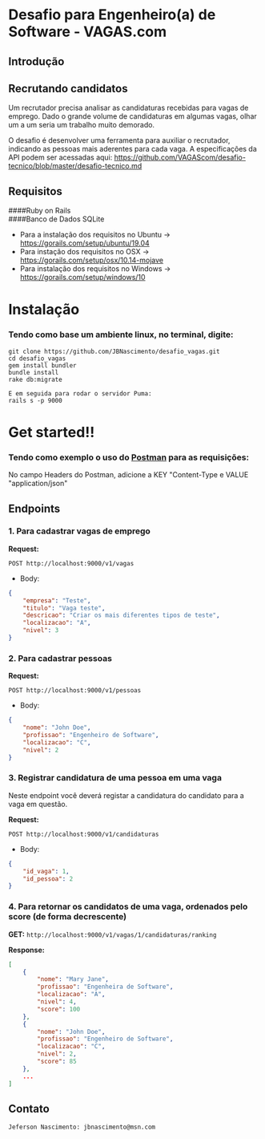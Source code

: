# Desafio para Engenheiro(a) de Software - VAGAS.com

## Introdução

## Recrutando candidatos

Um recrutador precisa analisar as candidaturas recebidas para vagas de emprego. Dado o grande volume de candidaturas em algumas vagas, olhar um a um seria um trabalho muito demorado.

O desafio é desenvolver uma ferramenta para auxiliar o recrutador, indicando as pessoas mais aderentes para cada vaga. A especificações da API podem ser acessadas aqui: https://github.com/VAGAScom/desafio-tecnico/blob/master/desafio-tecnico.md

## Requisitos
####Ruby on Rails   
####Banco de Dados SQLite

  - Para a instalação dos requisitos no Ubuntu -> https://gorails.com/setup/ubuntu/19.04
  - Para instação dos requisitos no OSX -> https://gorails.com/setup/osx/10.14-mojave
  - Para instalação dos requisitos no Windows -> https://gorails.com/setup/windows/10
  
# Instalação

### Tendo como base um ambiente linux, no terminal, digite:
```
git clone https://github.com/JBNascimento/desafio_vagas.git
cd desafio_vagas
gem install bundler
bundle install
rake db:migrate

E em seguida para rodar o servidor Puma:
rails s -p 9000

```

# Get started!!

### Tendo como exemplo o uso do [Postman](https://www.getpostman.com/) para as requisições:

No campo Headers do Postman, adicione a KEY "Content-Type e VALUE "application/json"


## Endpoints

### 1. Para cadastrar vagas de emprego

**Request:** 

```POST http://localhost:9000/v1/vagas```

+ Body:

```json
{
    "empresa": "Teste",
    "titulo": "Vaga teste",
    "descricao": "Criar os mais diferentes tipos de teste",
    "localizacao": "A",
    "nivel": 3
}
```

### 2. Para cadastrar pessoas

**Request:** 

```POST http://localhost:9000/v1/pessoas```

+ Body:

```json
{
    "nome": "John Doe",
    "profissao": "Engenheiro de Software",
    "localizacao": "C",
    "nivel": 2
}
```

### 3. Registrar candidatura de uma pessoa em uma vaga

Neste endpoint você deverá registar a candidatura do candidato para a vaga em questão.

**Request:** 

```POST http://localhost:9000/v1/candidaturas```

+ Body:

```json
{
    "id_vaga": 1,
    "id_pessoa": 2
}
```

### 4. Para retornar os candidatos de uma vaga, ordenados pelo score (de forma decrescente)

**GET:** `http://localhost:9000/v1/vagas/1/candidaturas/ranking`

**Response:**

```json
[
    {
        "nome": "Mary Jane",
        "profissao": "Engenheira de Software",
        "localizacao": "A",
        "nivel": 4,
        "score": 100
	},
    {
        "nome": "John Doe",
        "profissao": "Engenheiro de Software",
        "localizacao": "C",
        "nivel": 2,
        "score": 85
	},
    ...
]
```










## Contato
```
Jeferson Nascimento: jbnascimento@msn.com
```
